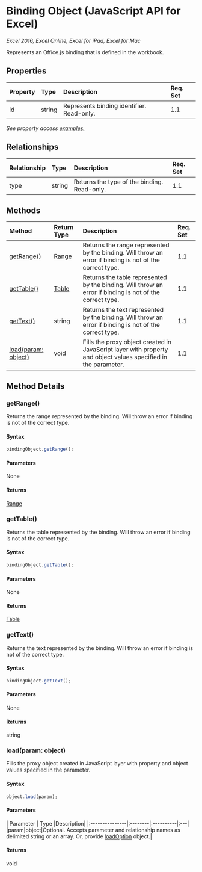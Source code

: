 # Binding Object (JavaScript API for Excel)

_Excel 2016, Excel Online, Excel for iPad, Excel for Mac_

Represents an Office.js binding that is defined in the workbook.

## Properties

| Property	   | Type	|Description| Req. Set|
|:---------------|:--------|:----------|:----|
|id|string|Represents binding identifier. Read-only.|1.1||

_See property access [examples.](#property-access-examples)_

## Relationships
| Relationship | Type	|Description| Req. Set|
|:---------------|:--------|:----------|:----|
|type|string|Returns the type of the binding. Read-only.|1.1||

## Methods

| Method		   | Return Type	|Description| Req. Set|
|:---------------|:--------|:----------|:----|
|[getRange()](#getrange)|[Range](range.md)|Returns the range represented by the binding. Will throw an error if binding is not of the correct type.|1.1|
|[getTable()](#gettable)|[Table](table.md)|Returns the table represented by the binding. Will throw an error if binding is not of the correct type.|1.1|
|[getText()](#gettext)|string|Returns the text represented by the binding. Will throw an error if binding is not of the correct type.|1.1|
|[load(param: object)](#loadparam-object)|void|Fills the proxy object created in JavaScript layer with property and object values specified in the parameter.|1.1|

## Method Details


### getRange()
Returns the range represented by the binding. Will throw an error if binding is not of the correct type.

#### Syntax
```js
bindingObject.getRange();
```

#### Parameters
None

#### Returns
[Range](range.md)

### getTable()
Returns the table represented by the binding. Will throw an error if binding is not of the correct type.

#### Syntax
```js
bindingObject.getTable();
```

#### Parameters
None

#### Returns
[Table](table.md)

### getText()
Returns the text represented by the binding. Will throw an error if binding is not of the correct type.

#### Syntax
```js
bindingObject.getText();
```

#### Parameters
None

#### Returns
string

### load(param: object)
Fills the proxy object created in JavaScript layer with property and object values specified in the parameter.

#### Syntax
```js
object.load(param);
```

#### Parameters
| Parameter	   | Type	|Description|
|:---------------|:--------|:----------|:---|
|param|object|Optional. Accepts parameter and relationship names as delimited string or an array. Or, provide [loadOption](loadoption.md) object.|

#### Returns
void
